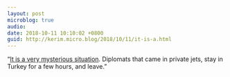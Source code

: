 ```yaml
---
layout: post
microblog: true
audio: 
date: 2018-10-11 10:10:02 +0800
guid: http://kerim.micro.blog/2018/10/11/it-is-a.html
---
```

“[It is a very mysterious situation](https://www.reuters.com/article/us-saudi-politics-dissident-insight/apple-watch-hired-jet-mystery-vehicle-figure-in-search-for-missing-saudi-dissident-idUSKCN1MK1WY). Diplomats that came in private jets, stay in Turkey for a few hours, and leave.”


